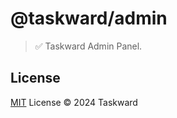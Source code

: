 # @taskward/admin

> ✅ Taskward Admin Panel.

## License

[MIT](/LICENSE) License &copy; 2024 Taskward
